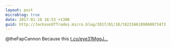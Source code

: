 ```yaml
---
layout: post
microblog: true
date: 2017-01-18 16:53 +1300
guid: http://JacksonOfTrades.micro.blog/2017/01/18/t821566189860073473.html
---
```

@theFapCannon Because this [t.co/eye31MggJ...](https://t.co/eye31MggJl)
